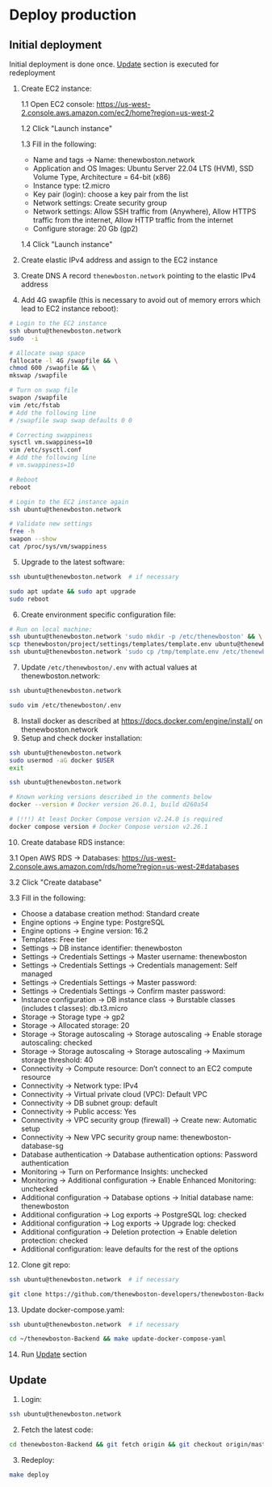 # Deploy production

## Initial deployment

Initial deployment is done once. [Update](#Update) section is executed for redeployment

1. Create EC2 instance:

   1.1 Open EC2 console: https://us-west-2.console.aws.amazon.com/ec2/home?region=us-west-2

   1.2 Click "Launch instance"

   1.3 Fill in the following:

   - Name and tags -> Name: thenewboston.network
   - Application and OS Images: Ubuntu Server 22.04 LTS (HVM), SSD Volume Type, Architecture = 64-bit (x86)
   - Instance type: t2.micro
   - Key pair (login): choose a key pair from the list
   - Network settings: Create security group
   - Network settings: Allow SSH traffic from (Anywhere), Allow HTTPS traffic from the internet, Allow HTTP traffic from the internet
   - Configure storage: 20 Gb (gp2)

   1.4 Click "Launch instance"

2. Create elastic IPv4 address and assign to the EC2 instance
3. Create DNS A record `thenewboston.network` pointing to the elastic IPv4 address
4. Add 4G swapfile (this is necessary to avoid out of memory errors which lead to EC2 instance reboot):

```bash
# Login to the EC2 instance
ssh ubuntu@thenewboston.network
sudo  -i

# Allocate swap space
fallocate -l 4G /swapfile && \
chmod 600 /swapfile && \
mkswap /swapfile

# Turn on swap file
swapon /swapfile
vim /etc/fstab
# Add the following line
# /swapfile swap swap defaults 0 0

# Correcting swappiness
sysctl vm.swappiness=10
vim /etc/sysctl.conf
# Add the following line
# vm.swappiness=10

# Reboot
reboot

# Login to the EC2 instance again
ssh ubuntu@thenewboston.network

# Validate new settings
free -h
swapon --show
cat /proc/sys/vm/swappiness
```

5. Upgrade to the latest software:

```bash
ssh ubuntu@thenewboston.network  # if necessary

sudo apt update && sudo apt upgrade
sudo reboot
```

6. Create environment specific configuration file:

```bash
# Run on local machine:
ssh ubuntu@thenewboston.network 'sudo mkdir -p /etc/thenewboston' && \
scp thenewboston/project/settings/templates/template.env ubuntu@thenewboston.network:/tmp/template.env && \
ssh ubuntu@thenewboston.network 'sudo cp /tmp/template.env /etc/thenewboston/.env'
```

7. Update `/etc/thenewboston/.env` with actual values at thenewboston.network:

```bash
ssh ubuntu@thenewboston.network

sudo vim /etc/thenewboston/.env
```
   
8. Install docker as described at https://docs.docker.com/engine/install/ on thenewboston.network
9. Setup and check docker installation:

```bash
ssh ubuntu@thenewboston.network
sudo usermod -aG docker $USER
exit

ssh ubuntu@thenewboston.network

# Known working versions described in the comments below 
docker --version # Docker version 26.0.1, build d260a54

# (!!!) At least Docker Compose version v2.24.0 is required
docker compose version # Docker Compose version v2.26.1
```

10. Create database RDS instance:

   3.1 Open AWS RDS -> Databases: https://us-west-2.console.aws.amazon.com/rds/home?region=us-west-2#databases

   3.2 Click "Create database"

   3.3 Fill in the following:

   - Choose a database creation method: Standard create
   - Engine options -> Engine type: PostgreSQL
   - Engine options -> Engine version: 16.2
   - Templates: Free tier
   - Settings -> DB instance identifier: thenewboston
   - Settings -> Credentials Settings -> Master username: thenewboston
   - Settings -> Credentials Settings -> Credentials management: Self managed
   - Settings -> Credentials Settings -> Master password: <replace with password>
   - Settings -> Credentials Settings -> Confirm master password: <replace with password>
   - Instance configuration -> DB instance class -> Burstable classes (includes t classes): db.t3.micro
   - Storage -> Storage type -> gp2
   - Storage -> Allocated storage: 20
   - Storage -> Storage autoscaling -> Storage autoscaling -> Enable storage autoscaling: checked
   - Storage -> Storage autoscaling -> Storage autoscaling -> Maximum storage threshold: 40
   - Connectivity -> Compute resource: Don’t connect to an EC2 compute resource
   - Connectivity -> Network type: IPv4
   - Connectivity -> Virtual private cloud (VPC): Default VPC
   - Connectivity -> DB subnet group: default
   - Connectivity -> Public access: Yes
   - Connectivity -> VPC security group (firewall) -> Create new: Automatic setup
   - Connectivity -> New VPC security group name: thenewboston-database-sg
   - Database authentication -> Database authentication options: Password authentication
   - Monitoring -> Turn on Performance Insights: unchecked
   - Monitoring -> Additional configuration -> Enable Enhanced Monitoring: unchecked
   - Additional configuration -> Database options -> Initial database name: thenewboston
   - Additional configuration -> Log exports -> PostgreSQL log: checked
   - Additional configuration -> Log exports -> Upgrade log: checked
   - Additional configuration -> Deletion protection -> Enable deletion protection: checked
   - Additional configuration: leave defaults for the rest of the options

12. Clone git repo:

```bash
ssh ubuntu@thenewboston.network  # if necessary

git clone https://github.com/thenewboston-developers/thenewboston-Backend.git
```

13. Update docker-compose.yaml:

```bash
ssh ubuntu@thenewboston.network  # if necessary

cd ~/thenewboston-Backend && make update-docker-compose-yaml
```

14. Run [Update](#Update) section

## Update
1. Login:

```bash
ssh ubuntu@thenewboston.network
```

2. Fetch the latest code:

```bash
cd thenewboston-Backend && git fetch origin && git checkout origin/master
```

3. Redeploy:

```bash
make deploy
```
